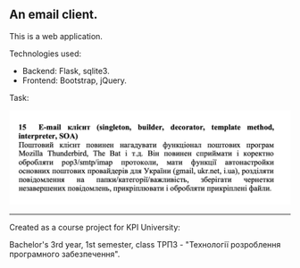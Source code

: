 ## An email client.


This is a web application.

Technologies used:
- Backend: Flask, sqlite3.
- Frontend: Bootstrap, jQuery.


Task:

<img src="img/task.png" alt="task" width="600"/>


---

Created as a course project for KPI University:

Bachelor's 3rd year, 1st semester, class ТРПЗ - "Технології розроблення програмного забезпечення".

